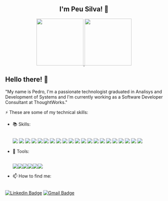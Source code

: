 <h2 align="center">I'm Peu Silva! 🖖</h2>

<div align="center">
  <a href="https://github.com/peueueu">
  <img height="150em" src="https://github-readme-stats.vercel.app/api?username=peueueu&show_icons=true&theme=aura&include_all_commits=true&count_private=true" />
  <img height="150em" src="https://github-readme-stats.vercel.app/api/top-langs/?username=peueueu&layout=compact&langs_count=7&theme=aura" />
  </a>
</div>   
  
## Hello there! 👋

"My name is Pedro, I'm a passionate technologist graduated in Analisys and Development of Systems and I'm currently working as a Software Developer Consultant at ThoughtWorks."

⚡ These are some of my technical skills:

<ul>
 <li> 📚 Skills: </li>
 <br/>
 <p align="left">
 <img src="https://img.shields.io/badge/html5-%23E34F26.svg?style=for-the-badge&logo=html5&logoColor=white" />
 <img src="https://img.shields.io/badge/css3-%231572B6.svg?style=for-the-badge&logo=css3&logoColor=white" />
 <img src="https://img.shields.io/badge/javascript-%23323330.svg?style=for-the-badge&logo=javascript&logoColor=%23F7DF1E" />
 <img src="https://img.shields.io/badge/typescript-%23007ACC.svg?style=for-the-badge&logo=typescript&logoColor=white" />
 <img src="https://img.shields.io/badge/vuejs-%2335495e.svg?style=for-the-badge&logo=vuedotjs&logoColor=%234FC08D" />
 <img src="https://img.shields.io/badge/nestjs-%23E0234E.svg?style=for-the-badge&logo=nestjs&logoColor=white" />
 <img src="https://img.shields.io/badge/Next-black?style=for-the-badge&logo=next.js&logoColor=white" />
 <img src="https://img.shields.io/badge/node.js-6DA55F?style=for-the-badge&logo=node.js&logoColor=white" />
 <img src="https://img.shields.io/badge/Nuxt-black?style=for-the-badge&logo=nuxt.js&logoColor=white" />
 <img src="https://img.shields.io/badge/bootstrap-%23563D7C.svg?style=for-the-badge&logo=bootstrap&logoColor=white" />
 <img src="https://img.shields.io/badge/tailwindcss-%2338B2AC.svg?style=for-the-badge&logo=tailwind-css&logoColor=white" />
 <img src="https://img.shields.io/badge/SASS-hotpink.svg?style=for-the-badge&logo=SASS&logoColor=white" />
 <img src="https://img.shields.io/badge/Gatsby-%23663399.svg?style=for-the-badge&logo=gatsby&logoColor=white" />
 <img src="https://img.shields.io/badge/green%20sock-88CE02?style=for-the-badge&logo=greensock&logoColor=white" />
 <img src="https://img.shields.io/badge/GULP-%23CF4647.svg?style=for-the-badge&logo=gulp&logoColor=white" />
 <img src="https://img.shields.io/badge/jquery-%230769AD.svg?style=for-the-badge&logo=jquery&logoColor=white" />
 <img src="https://img.shields.io/badge/php-%23777BB4.svg?style=for-the-badge&logo=php&logoColor=white" />
 <img src="https://img.shields.io/badge/WordPress-%23117AC9.svg?style=for-the-badge&logo=WordPress&logoColor=white" />
 <img src="https://img.shields.io/badge/-jest-%23C21325?style=for-the-badge&logo=jest&logoColor=white" />
 <img src="https://img.shields.io/badge/-mocha-%238D6748?style=for-the-badge&logo=mocha&logoColor=white" />
 <img src="https://img.shields.io/badge/-TestingLibrary-%23E33332?style=for-the-badge&logo=testing-library&logoColor=white" />
</p>

<li>🧰 Tools:</li>
<br/>
  <p align="left">
  <img src="https://img.shields.io/badge/Git-F05032?style=for-the-badge&logo=git&logoColor=white"><img src="https://img.shields.io/badge/yarn-%232C8EBB.svg?style=for-the-badge&logo=yarn&logoColor=white"><img src="https://img.shields.io/badge/npm-CB3837?style=for-the-badge&logo=npm&logoColor=white"><img src="https://img.shields.io/badge/Adobe_xd-470137?style=for-the-badge&logo=adobe-xd&logoColor=white"><img src="https://img.shields.io/badge/Visual_Studio_Code-0078D4?style=for-the-badge&logo=visual%20studio%20code&logoColor=white"><img src="https://img.shields.io/badge/Figma-black?style=for-the-badge&logo=figma&logoColor=white">
  </p>
</ul>

- 📫 How to find me:<br><br>

[![Linkedin Badge](https://img.shields.io/badge/LinkedIn-0077B5?style=for-the-badge&logo=linkedin&logoColor=white&link=https://www.linkedin.com/in/peu/)](https://www.linkedin.com/in/peu/)
[![Gmail Badge](https://img.shields.io/badge/Gmail-D14836?style=for-the-badge&logo=gmail&logoColor=white&link=silvasantospedro91@gmail.com)](mailto:silvasantospedro91@gmail.com)
